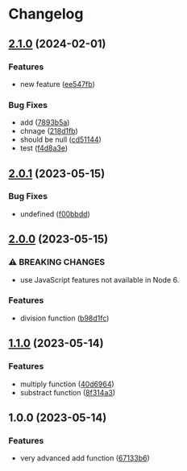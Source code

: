 # Changelog

## [2.1.0](https://github.com/zarcode/conventional-release/compare/v2.0.1...v2.1.0) (2024-02-01)


### Features

* new feature ([ee547fb](https://github.com/zarcode/conventional-release/commit/ee547fb44512d7c652a3cc1210bd369a982b07d7))


### Bug Fixes

* add ([7893b5a](https://github.com/zarcode/conventional-release/commit/7893b5a7cce828e9f6510b0e5ad37fa45b7f3ffd))
* chnage ([218d1fb](https://github.com/zarcode/conventional-release/commit/218d1fb9def15223a40e98d7b7ad3e2ea041c884))
* should be null ([cd51144](https://github.com/zarcode/conventional-release/commit/cd51144dd8e25677aa3a5ea00a4feb8a5965baa7))
* test ([f4d8a3e](https://github.com/zarcode/conventional-release/commit/f4d8a3ee013398f248839ec484101c0ed51b17ae))

## [2.0.1](https://github.com/zarcode/conventional-release/compare/v2.0.0...v2.0.1) (2023-05-15)


### Bug Fixes

* undefined ([f00bbdd](https://github.com/zarcode/conventional-release/commit/f00bbddc9bb589e13fda735d6f0db0d906f8e014))

## [2.0.0](https://github.com/zarcode/conventional-release/compare/v1.1.0...v2.0.0) (2023-05-15)


### ⚠ BREAKING CHANGES

* use JavaScript features not available in Node 6.

### Features

* division function ([b98d1fc](https://github.com/zarcode/conventional-release/commit/b98d1fc7c3790fa280a2e40ce24ae36aea4f6797))

## [1.1.0](https://github.com/zarcode/conventional-release/compare/v1.0.0...v1.1.0) (2023-05-14)


### Features

* multiply function ([40d6964](https://github.com/zarcode/conventional-release/commit/40d69640276a07bc5fe327adbf2584197186ba08))
* substract function ([8f314a3](https://github.com/zarcode/conventional-release/commit/8f314a346ad5de6ceb66a6aafdcbbb55500e4994))

## 1.0.0 (2023-05-14)


### Features

* very advanced add function ([67133b6](https://github.com/zarcode/conventional-release/commit/67133b6da363565c4f73d5b014af68ce71e4e1d3))
